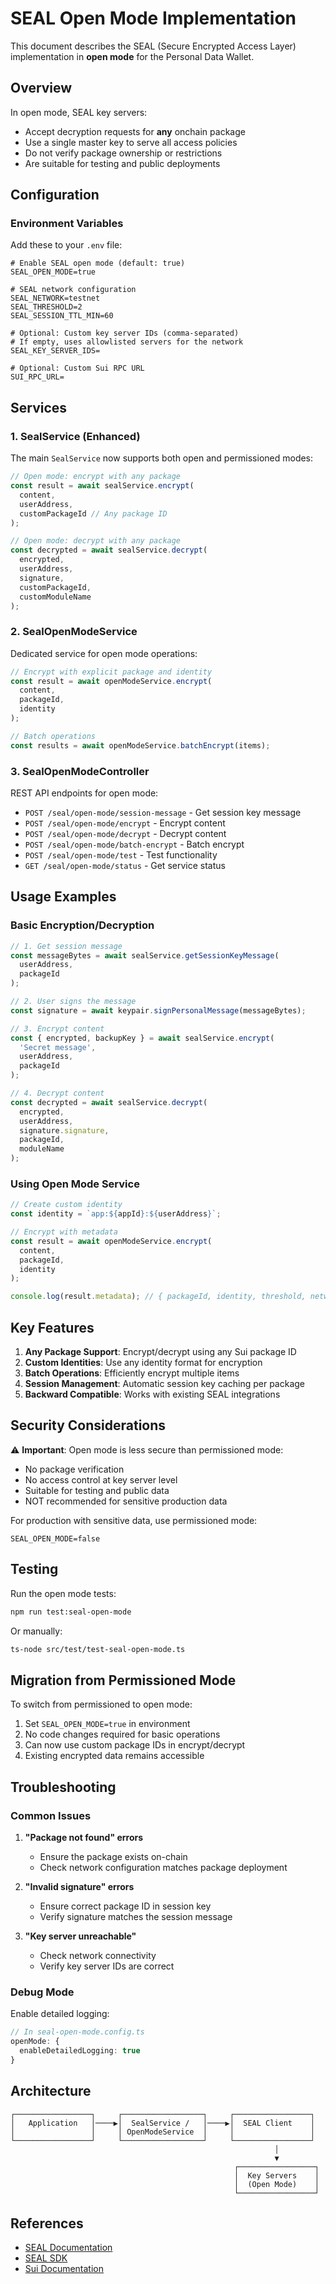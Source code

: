 # SEAL Open Mode Implementation

This document describes the SEAL (Secure Encrypted Access Layer) implementation in **open mode** for the Personal Data Wallet.

## Overview

In open mode, SEAL key servers:
- Accept decryption requests for **any** onchain package
- Use a single master key to serve all access policies
- Do not verify package ownership or restrictions
- Are suitable for testing and public deployments

## Configuration

### Environment Variables

Add these to your `.env` file:

```env
# Enable SEAL open mode (default: true)
SEAL_OPEN_MODE=true

# SEAL network configuration
SEAL_NETWORK=testnet
SEAL_THRESHOLD=2
SEAL_SESSION_TTL_MIN=60

# Optional: Custom key server IDs (comma-separated)
# If empty, uses allowlisted servers for the network
SEAL_KEY_SERVER_IDS=

# Optional: Custom Sui RPC URL
SUI_RPC_URL=
```

## Services

### 1. SealService (Enhanced)

The main `SealService` now supports both open and permissioned modes:

```typescript
// Open mode: encrypt with any package
const result = await sealService.encrypt(
  content,
  userAddress,
  customPackageId // Any package ID
);

// Open mode: decrypt with any package
const decrypted = await sealService.decrypt(
  encrypted,
  userAddress,
  signature,
  customPackageId,
  customModuleName
);
```

### 2. SealOpenModeService

Dedicated service for open mode operations:

```typescript
// Encrypt with explicit package and identity
const result = await openModeService.encrypt(
  content,
  packageId,
  identity
);

// Batch operations
const results = await openModeService.batchEncrypt(items);
```

### 3. SealOpenModeController

REST API endpoints for open mode:

- `POST /seal/open-mode/session-message` - Get session key message
- `POST /seal/open-mode/encrypt` - Encrypt content
- `POST /seal/open-mode/decrypt` - Decrypt content
- `POST /seal/open-mode/batch-encrypt` - Batch encrypt
- `POST /seal/open-mode/test` - Test functionality
- `GET /seal/open-mode/status` - Get service status

## Usage Examples

### Basic Encryption/Decryption

```typescript
// 1. Get session message
const messageBytes = await sealService.getSessionKeyMessage(
  userAddress,
  packageId
);

// 2. User signs the message
const signature = await keypair.signPersonalMessage(messageBytes);

// 3. Encrypt content
const { encrypted, backupKey } = await sealService.encrypt(
  'Secret message',
  userAddress,
  packageId
);

// 4. Decrypt content
const decrypted = await sealService.decrypt(
  encrypted,
  userAddress,
  signature.signature,
  packageId,
  moduleName
);
```

### Using Open Mode Service

```typescript
// Create custom identity
const identity = `app:${appId}:${userAddress}`;

// Encrypt with metadata
const result = await openModeService.encrypt(
  content,
  packageId,
  identity
);

console.log(result.metadata); // { packageId, identity, threshold, network }
```

## Key Features

1. **Any Package Support**: Encrypt/decrypt using any Sui package ID
2. **Custom Identities**: Use any identity format for encryption
3. **Batch Operations**: Efficiently encrypt multiple items
4. **Session Management**: Automatic session key caching per package
5. **Backward Compatible**: Works with existing SEAL integrations

## Security Considerations

⚠️ **Important**: Open mode is less secure than permissioned mode:

- No package verification
- No access control at key server level
- Suitable for testing and public data
- NOT recommended for sensitive production data

For production with sensitive data, use permissioned mode:
```env
SEAL_OPEN_MODE=false
```

## Testing

Run the open mode tests:

```bash
npm run test:seal-open-mode
```

Or manually:
```bash
ts-node src/test/test-seal-open-mode.ts
```

## Migration from Permissioned Mode

To switch from permissioned to open mode:

1. Set `SEAL_OPEN_MODE=true` in environment
2. No code changes required for basic operations
3. Can now use custom package IDs in encrypt/decrypt
4. Existing encrypted data remains accessible

## Troubleshooting

### Common Issues

1. **"Package not found" errors**
   - Ensure the package exists on-chain
   - Check network configuration matches package deployment

2. **"Invalid signature" errors**
   - Ensure correct package ID in session key
   - Verify signature matches the session message

3. **"Key server unreachable"**
   - Check network connectivity
   - Verify key server IDs are correct

### Debug Mode

Enable detailed logging:
```typescript
// In seal-open-mode.config.ts
openMode: {
  enableDetailedLogging: true
}
```

## Architecture

```
┌─────────────────┐     ┌──────────────────┐     ┌─────────────────┐
│   Application   │────▶│  SealService /   │────▶│  SEAL Client    │
│                 │     │ OpenModeService  │     │                 │
└─────────────────┘     └──────────────────┘     └─────────────────┘
                                                           │
                                                           ▼
                                                  ┌─────────────────┐
                                                  │  Key Servers    │
                                                  │  (Open Mode)    │
                                                  └─────────────────┘
```

## References

- [SEAL Documentation](https://docs.sui.io/guides/developer/cryptography/seal)
- [SEAL SDK](https://www.npmjs.com/package/@mysten/seal-sdk)
- [Sui Documentation](https://docs.sui.io/)
